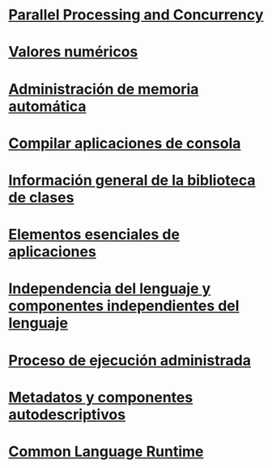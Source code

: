 # [Parallel Processing and Concurrency](parallel-processing-and-concurrency.md)
# [Valores numéricos](numerics.md)
# [Administración de memoria automática](automatic-memory-management.md)
# [Compilar aplicaciones de consola](building-console-apps.md)
# [Información general de la biblioteca de clases](class-library-overview.md)
# [Elementos esenciales de aplicaciones](application-essentials.md)
# [Independencia del lenguaje y componentes independientes del lenguaje](language-independence-and-language-independent-components.md)
# [Proceso de ejecución administrada](managed-execution-process.md)
# [Metadatos y componentes autodescriptivos](metadata-and-self-describing-components.md)
# [Common Language Runtime](clr.md)
